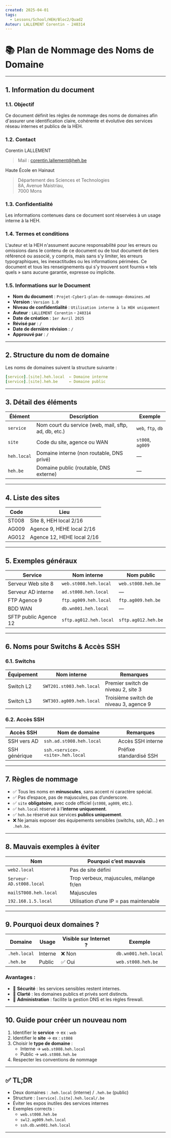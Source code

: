 ```yaml
---
created: 2025-04-01
tags:
  - Lessons/School/HEH/Bloc2/Quad2
Auteur: LALLEMENT Corentin - 240314
---
```

# 📚 Plan de Nommage des Noms de Domaine

---

## 1. Information du document

### 1.1. Objectif
Ce document définit les règles de nommage des noms de domaines afin d'assurer une identification claire, cohérente et évolutive des services réseau internes et publics de la HEH.

### 1.2. Contact
Corentin LALLEMENT  
> Mail : corentin.lallement@heh.be

Haute École en Hainaut  
> Département des Sciences et Technologies  
> 8A, Avenue Maistriau,  
> 7000 Mons

### 1.3. Confidentialité
Les informations contenues dans ce document sont réservées à un usage interne à la HEH.

### 1.4. Termes et conditions
L'auteur et la HEH n'assument aucune responsabilité pour les erreurs ou omissions dans le contenu de ce document ou de tout document de tiers référencé ou associé, y compris, mais sans s'y limiter, les erreurs typographiques, les inexactitudes ou les informations périmées. Ce document et tous les renseignements qui s'y trouvent sont fournis « tels quels » sans aucune garantie, expresse ou implicite.

### 1.5. Informations sur le Document
- **Nom du document** : `Projet-Cyber1-plan-de-nommage-domaines.md`  
- **Version** : `Version 1.0`  
- **Niveau de confidentialité** : `Utilisation interne à la HEH uniquement`  
- **Auteur** : `LALLEMENT Corentin` - `240314`  
- **Date de création** : `1er Avril 2025`  
- **Révisé par** : `/`  
- **Date de dernière révision** : `/`  
- **Approuvé par** : `/` 

---

## 2. Structure du nom de domaine

Les noms de domaines suivent la structure suivante :

```yml
[service].[site].heh.local  ← Domaine interne 
[service].[site].heh.be     ← Domaine public
```

---

## 3. Détail des éléments

| Élément     | Description                                          | Exemple            |
| ----------- | ---------------------------------------------------- | ------------------ |
| `service`   | Nom court du service (web, mail, sftp, ad, db, etc.) | `web`, `ftp`, `db` |
| `site`      | Code du site, agence ou WAN                          | `st008`, `ag009`   |
| `heh.local` | Domaine interne (non routable, DNS privé)            | —                  |
| `heh.be`    | Domaine public (routable, DNS externe)               | —                  |

---

## 4. Liste des sites

| **Code** | **Lieu**                   |
| -------- | -------------------------- |
| ST008    | Site 8, HEH local 2/16     |
| AG009    | Agence 9, HEHE local 2/16  |
| AG012    | Agence 12, HEHE local 2/16 |

---

## 5. Exemples généraux

| **Service**           | **Nom interne**        | **Nom public**      |
| --------------------- | ---------------------- | ------------------- |
| Serveur Web site 8    | `web.st008.heh.local`  | `web.st008.heh.be`  |
| Serveur AD interne    | `ad.st008.heh.local`   | —                   |
| FTP Agence 9          | `ftp.ag009.heh.local`  | `ftp.ag009.heh.be`  |
| BDD WAN               | `db.wn001.heh.local`   | —                   |
| SFTP public Agence 12 | `sftp.ag012.heh.local` | `sftp.ag012.heh.be` |

---

## 6. Noms pour Switchs & Accès SSH

### 6.1. Switchs

| **Équipement** | **Nom interne**          | **Remarques**                          |
| -------------- | ------------------------ | -------------------------------------- |
| Switch L2      | `SWT201.st003.heh.local` | Premier switch de niveau 2, site 3     |
| Switch L3      | `SWT303.ag009.heh.local` | Troisième switch de niveau 3, agence 9 |


### 6.2. Accès SSH

| **Accès SSH** | **Nom de domaine**               | **Remarques**           |
| ------------- | -------------------------------- | ----------------------- |
| SSH vers AD   | `ssh.ad.st008.heh.local`         | Accès SSH interne       |
| SSH générique | `ssh.<service>.<site>.heh.local` | Préfixe standardisé SSH |

---

## 7. Règles de nommage

- ✅ Tous les noms en **minuscules**, sans accent ni caractère spécial.
- ✅ Pas d’espace, pas de majuscules, pas d’underscore.
- ✅ `site` **obligatoire**, avec code officiel (`st008`, `ag009`, etc.).
- ✅ `heh.local` réservé à l’**interne uniquement**.
- ✅ `heh.be` réservé aux services **publics uniquement**.
- ❌ Ne jamais exposer des équipements sensibles (switchs, ssh, AD…) en `.heh.be`.

---

## 8. Mauvais exemples à éviter

| **Nom**                  | **Pourquoi c’est mauvais**             |
|--------------------------|----------------------------------------|
| `web2.local`             | Pas de site défini                     |
| `Serveur-AD.st008.local` | Trop verbeux, majuscules, mélange fr/en|
| `mailST008.heh.local`    | Majuscules                             |
| `192.168.1.5.local`      | Utilisation d’une IP = pas maintenable |

---

## 9. Pourquoi deux domaines ?

| **Domaine**     | **Usage**     | **Visible sur Internet ?** | **Exemple**                 |
|-----------------|---------------|-----------------------------|-----------------------------|
| `.heh.local`    | Interne       | ❌ Non                      | `db.wn001.heh.local`        |
| `.heh.be`       | Public        | ✅ Oui                      | `web.st008.heh.be`          |

### Avantages :

- 🔐 **Sécurité** : les services sensibles restent internes.
- 🧭 **Clarté** : les domaines publics et privés sont distincts.
- 🔧 **Administration** : facilite la gestion DNS et les règles firewall.

---

## 10. Guide pour créer un nouveau nom

1. Identifier le **service** → ex : `web`
2. Identifier le **site** → ex : `st008`
3. Choisir le **type de domaine** :
   - Interne → `web.st008.heh.local`
   - Public → `web.st008.heh.be`
4. Respecter les conventions de nommage

---

## ✅ TL;DR

- Deux domaines : `.heh.local` (interne) / `.heh.be` (public)
- Structure : `[service].[site].heh.local/.be`
- Éviter les expos inutiles des services internes
- Exemples corrects :
  - `web.st008.heh.be`
  - `swl2.ag009.heh.local`
  - `ssh.db.wn001.heh.local`

---

